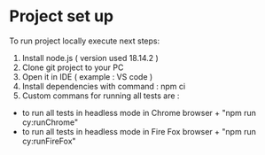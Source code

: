 # Project set up

To run project locally execute next steps:

1. Install node.js ( version used 18.14.2 )
2. Clone git project to your PC
3. Open it in IDE ( example : VS code )
4. Install dependencies with command : npm ci
5. Custom commans for running all tests are :

- to run all tests in headless mode in Chrome browser + "npm run cy:runChrome" 
- to run all tests in headless mode in Fire Fox browser + "npm run cy:runFireFox" 
